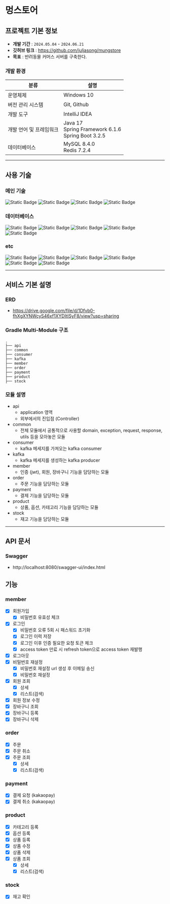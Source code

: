 # 멍스토어

## 프로젝트 기본 정보
- **개발 기간** : `2024.05.04` - `2024.06.21`
- **깃허브 링크** : https://github.com/juljasong/mungstore
- **목표** : 반려동물 커머스 서버를 구축한다.

### 개발 환경
| 분류            | 설명                                                           |
|---------------|--------------------------------------------------------------|
| 운영체제          | Windows 10                                                   |
| 버전 관리 시스템     | Git, Github                                                  |
| 개발 도구         | IntelliJ IDEA                                                |
| 개발 언어 및 프레임워크 | Java 17 <br/> Spring Framework 6.1.6 </br> Spring Boot 3.2.5 |
| 데이터베이스 | MySQL 8.4.0 <br/> Redis 7.2.4                                |

---

## 사용 기술 
### 메인 기술
![Static Badge](https://img.shields.io/badge/java%2017-007396?style=for-the-badge&logo=Java&logoColor=white)
![Static Badge](https://img.shields.io/badge/Spring-6DB33F?style=for-the-badge&logo=Spring&logoColor=white)
![Static Badge](https://img.shields.io/badge/spring%20boot%203.2.5-6DB33F?style=for-the-badge&logo=springboot&logoColor=white)
![Static Badge](https://img.shields.io/badge/spring%20security-6DB33F?style=for-the-badge&logo=springsecurity&logoColor=white)

### 데이터베이스
![Static Badge](https://img.shields.io/badge/mysql-4479A1?style=for-the-badge&logo=mysql&logoColor=white)
![Static Badge](https://img.shields.io/badge/spring%20data%20jpa-6DB33F?style=for-the-badge&logo=jpa&logoColor=white)
![Static Badge](https://img.shields.io/badge/qeurydsl-007396?style=for-the-badge&logo=qeurydsl&logoColor=white)
![Static Badge](https://img.shields.io/badge/redis-DC382D?style=for-the-badge&logo=redis&logoColor=white)
![Static Badge](https://img.shields.io/badge/flyway-CC0200?style=for-the-badge&logo=flyway&logoColor=white)

### etc
![Static Badge](https://img.shields.io/badge/docker-2496ED?style=for-the-badge&logo=docker&logoColor=white)
![Static Badge](https://img.shields.io/badge/gradle-02303A?style=for-the-badge&logo=gradle&logoColor=white)
![Static Badge](https://img.shields.io/badge/swagger-85EA2D?style=for-the-badge&logo=swagger&logoColor=white)
![Static Badge](https://img.shields.io/badge/mailgun-F06B66?style=for-the-badge&logo=mailgun&logoColor=white)
![Static Badge](https://img.shields.io/badge/open%20feign-6DB33F?style=for-the-badge&logo=openfeign&logoColor=white)
![Static Badge](https://img.shields.io/badge/apache%20kafka-231F20?style=for-the-badge&logo=apachekafka&logoColor=white)

---
## 서비스 기본 설명
### ERD
- https://drive.google.com/file/d/1Dfvb0-fhXgXYNWcyS46xf1XYDItISyF8/view?usp=sharing

### Gradle Multi-Module 구조
```
.
├── api
├── common
├── consumer
├── kafka
├── member
├── order
├── payment
├── product
├── stock
```

### 모듈 설명
- api
  - application 영역
  - 외부에서의 진입점 (Controller)
- common
  - 전체 모듈에서 공통적으로 사용할 domain, exception, request, response, utils 등을 모아놓은 모듈
- consumer
  - kafka 메세지를 가져오는 kafka consumer
- kafka
  - kafka 메세지를 생성하는 kafka producer
- member
  - 인증 (jwt), 회원, 장바구니 기능을 담당하는 모듈 
- order
  - 주문 기능을 담당하는 모듈
- payment
  - 결제 기능을 담당하는 모듈
- product
  - 상품, 옵션, 카테고리 기능을 담당하는 모듈
- stock
  - 재고 기능을 담당하는 모듈

---
## API 문서
### Swagger
- http://localhost:8080/swagger-ui/index.html

## 기능
### member
- [x] 회원가입
  - [x] 비밀번호 유효성 체크
- [x] 로그인
  - [x] 비밀번호 오류 5회 시 패스워드 초기화
  - [x] 로그인 이력 저장
  - [x] 로그인 이후 인증 필요한 요청 토큰 체크
  - [x] access token 만료 시 refresh token으로 access token 재발행
- [x] 로그아웃
- [x] 비밀번호 재설정
  - [x] 비밀번호 재설정 url 생성 후 이메일 송신
  - [x] 비밀번호 재설정
- [x] 회원 조회
  - [x] 상세
  - [x] 리스트(검색)
- [x] 회원 정보 수정
- [x] 장바구니 조회
- [x] 장바구니 등록
- [x] 장바구니 삭제

### order
- [x] 주문
- [x] 주문 취소
- [x] 주문 조회
  - [x] 상세
  - [x] 리스트(검색)

### payment
- [x] 결제 요청 (kakaopay)
- [x] 결제 취소 (kakaopay)

### product
- [x] 카테고리 등록
- [x] 옵션 등록
- [x] 상품 등록
- [x] 상품 수정
- [x] 상품 삭제
- [x] 상품 조회
  - [x] 상세
  - [x] 리스트(검색)

### stock
- [x] 재고 확인